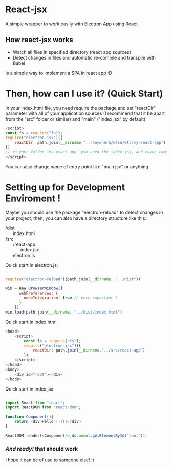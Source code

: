 # React-jsx

A simple wrapper to work easily with Electron App using React

##  How react-jsx works

  - Watch all files in specified directory (react app sources)
  - Detect changes in files and automatic re-compile and transpile with Babel

Is a simple way to implement a SPA in react app :D

# Then, how can I use it? (Quick Start)

In your index.html file, you need require the package and set "reactDir" parameter with all of your application sources (I recommend that it be apart from the "src" folder or similar) and "main" ("index.jsx" by default)

```javascript
<script>
const fs = require("fs");
require("electron-jsx")({
    reactDir: path.join(__dirname,"../anywhere/else/etc/my-react-app")
})
// in your folder "my-react-app" you need the index.jsx, and maybe components, pages, other jsx, css, etc
</script>
```
You can also change name of entry point like "main.jsx" or anything

# Setting up for Development Enviroment !

Maybe you should use the package "electron-reload" to detect changes in your project, then, you can also have a directory structure like this:

/dist<br/>
&nbsp;&nbsp;&nbsp;&nbsp;&nbsp;&nbsp;index.html<br/>
/src<br/>
&nbsp;&nbsp;&nbsp;&nbsp;&nbsp;&nbsp;/react-app<br/>
&nbsp;&nbsp;&nbsp;&nbsp;&nbsp;&nbsp;&nbsp;&nbsp;&nbsp;&nbsp;&nbsp;&nbsp;index.jsx<br/>
&nbsp;&nbsp;&nbsp;&nbsp;&nbsp;&nbsp;electron.js<br/>

Quick start in electron.js:

```javascript

require("electron-reload")(path.join(__dirname, "../dist"))

win = new BrowserWindow({
      webPreferences: {
        nodeIntegration: true // very important !
      }
    });
win.load(path.join(__dirname, "../dist/index.html")
```

Quick start in index.html:
```javascript
<head>
    <script>
        const fs = require("fs");
        require("electron-jsx")({
            reactDir: path.join(__dirname,"../src/react-app")
        })
    </script>
</head>
<body>
    <div id="root"></div>
</body>
```

Quick start in index.jsx:
```javascript

import React from "react";
import ReactDOM from "react-dom";

function Component(){
    return <div>Hello !!!!!</div>
}

ReactDOM.render(<Component/>,document.getElementById("root"));
```

### *And ready!* that should work

I hope it can be of use to someone else! :)
